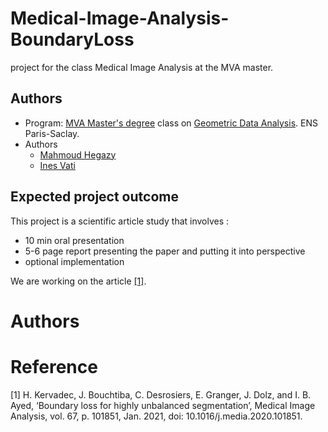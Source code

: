 # Medical-Image-Analysis-BoundaryLoss
  project for the class Medical Image Analysis at the MVA master.

## Authors
- Program: [MVA Master's degree](https://www.master-mva.com/) class on [Geometric Data Analysis](https://www.jeanfeydy.com/Teaching/index.html). ENS Paris-Saclay.
- Authors
    - [Mahmoud Hegazy](https://github.com/ManalAkh)
    - [Ines Vati](https://github.com/InesVATI)


## Expected project outcome
This project is a scientific article study that involves :
- 10 min oral presentation
- 5-6 page report presenting the paper and putting it into perspective
- optional implementation

We are working on the article [[1]](#1).

# Authors 

# Reference

<a id="1"> [1] </a> H. Kervadec, J. Bouchtiba, C. Desrosiers, E. Granger, J. Dolz, and I. B. Ayed, ‘Boundary loss for highly unbalanced segmentation’, Medical Image Analysis, vol. 67, p. 101851, Jan. 2021, doi: 10.1016/j.media.2020.101851.
